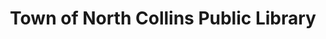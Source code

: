 ---
layout: repo
title: "Town of North Collins Public Library"
id: 21537
permalink: repos/21537/
---